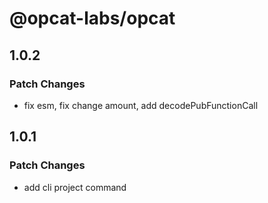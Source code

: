 # @opcat-labs/opcat

## 1.0.2

### Patch Changes

- fix esm, fix change amount, add decodePubFunctionCall

## 1.0.1

### Patch Changes

- add cli project command
